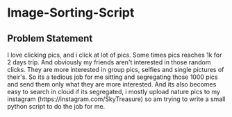 # Image-Sorting-Script
<h2>Problem Statement</h2>
<p>I love clicking pics, and i click at lot of pics. Some times pics reaches 1k for 2 days trip. And obviously my friends aren't 
interested in those random clicks. They are more interested in group pics, selfies and single pictures of their's. So its a tedious job
for me sitting and segregating those 1000 pics and send them only what they are more interested. And its also becomes easy to search in cloud
if its segregated, i mostly upload nature pics to my instagram (https://instagram.com/SkyTreasure) so am trying to write a small python 
script to do the job for me. </p>
